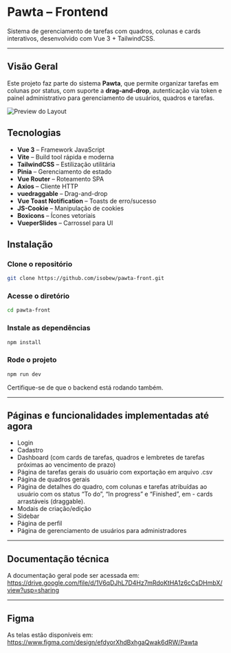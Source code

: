 # Pawta – Frontend

Sistema de gerenciamento de tarefas com quadros, colunas e cards interativos, desenvolvido com Vue 3 + TailwindCSS.

---

## Visão Geral

Este projeto faz parte do sistema **Pawta**, que permite organizar tarefas em colunas por status, com suporte a **drag-and-drop**, autenticação via token e painel administrativo para gerenciamento de usuários, quadros e tarefas.

![Preview do Layout](https://github.com/user-attachments/assets/88b0744c-f961-4333-a8f3-5bcbd1888faf)

## Tecnologias

- **Vue 3** – Framework JavaScript
- **Vite** – Build tool rápida e moderna
- **TailwindCSS** – Estilização utilitária
- **Pinia** – Gerenciamento de estado
- **Vue Router** – Roteamento SPA
- **Axios** – Cliente HTTP
- **vuedraggable** – Drag-and-drop
- **Vue Toast Notification** – Toasts de erro/sucesso
- **JS-Cookie** – Manipulação de cookies
- **Boxicons** – Ícones vetoriais
- **VueperSlides** – Carrossel para UI

## Instalação

### Clone o repositório
```bash
git clone https://github.com/isobew/pawta-front.git
```

### Acesse o diretório
```bash
cd pawta-front
```

### Instale as dependências
```bash
npm install
```

### Rode o projeto
```bash
npm run dev
```

Certifique-se de que o backend está rodando também.

---

## Páginas e funcionalidades implementadas até agora
- Login
- Cadastro
- Dashboard (com cards de tarefas, quadros e lembretes de tarefas próximas ao vencimento de prazo)
- Página de tarefas gerais do usuário com exportação em arquivo .csv
- Página de quadros gerais
- Página de detalhes do quadro, com colunas e tarefas atribuídas ao usuário com os status “To do”, “In progress” e “Finished”, em - cards arrastáveis (draggable).
- Modais de criação/edição
- Sidebar
- Página de perfil
- Página de gerenciamento de usuários para administradores

---

## Documentação técnica
A documentação geral pode ser acessada em:
https://drive.google.com/file/d/1V6qDJhL7D4Hz7mRdoKtHA1z6cCsDHmbX/view?usp=sharing

---

## Figma
As telas estão disponíveis em:
https://www.figma.com/design/efdyorXhdBxhgaQwak6dRW/Pawta
